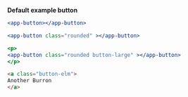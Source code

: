 **Default example button**

``` jsx
<app-button></app-button>
```

``` jsx
<app-button class="rounded" ></app-button>
```

``` jsx
<p>
<app-button class="rounded button-large" ></app-button>
</p>
```


``` html
<a class="button-elm">
Another Burron
</a>
```
